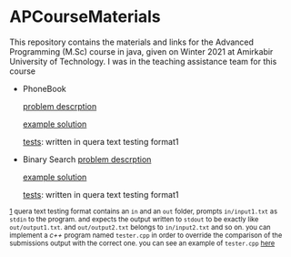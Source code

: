 # APCourseMaterials
This repository contains the materials and links for the Advanced Programming (M.Sc) course in java, given on Winter 2021 at Amirkabir University of Technology. I was in the teaching assistance team for this course

- PhoneBook

    [problem descrption](./Phonebook/description.md)

    [example solution](./PhoneBook/solution/Main.java)

    [tests](./Phonebook/tests/): written in quera text testing format<a name="queraTextTestingFormat">1</a>


- Binary Search 
    [problem descrption](./BinarySearch/description.md)

    [example solution](./BinarySearch/solution/Main.java)

    [tests](./BinarySearch/tests/): written in quera text testing format<a name="queraTextTestingFormat">1</a>



<sup>[1](#queraTextTestingFormat) quera text testing format contains an `in` and an `out` folder, prompts `in/input1.txt` as `stdin` to the program. and expects the output written to `stdout` to be exactly like `out/output1.txt`. 
and `out/output2.txt` belongs to `in/input2.txt` and so on. you can implement a *c++* program named `tester.cpp` in order to override the comparison of the submissions output with the correct one. you can see an example of `tester.cpp` [here](./Phonebook/tests/tester.cpp)
</sup>
